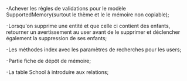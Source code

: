 -Achever les règles de validations pour le modèle SupportedMemory(surtout le thème et le le mémoire non copiable);

-Lorsqu'on supprime une entité et que celle ci contient des enfants, retourner un avertissement au user avant de le supprimer et déclencher également la suppression de ses enfants;

-Les méthodes index avec les paramètres de recherches pour les users;

-Partie fiche de dépôt de mémoire;

-La table School à introduire aux relations;
